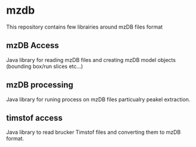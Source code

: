 # mzdb

This repository contains few librairies around mzDB files format

## mzDB Access
Java library for reading mzDB files and creating mzDB model objects (bounding box/run slices etc...)

## mzDB processing
Java library for runing process on mzDB files particualry peakel extraction.

## timstof access
Java library to read brucker Timstof files and converting them to mzDB format.



